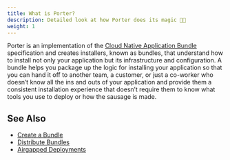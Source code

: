 ```yaml
---
title: What is Porter?
description: Detailed look at how Porter does its magic 🎩✨
weight: 1
---
```


Porter is an implementation of the [Cloud Native Application Bundle](https://cnab.io/) specification and creates installers, known as bundles, that understand how to install not only your application but its infrastructure and configuration. A bundle helps you package up the logic for installing your application so that you can hand it off to another team, a customer, or just a co-worker who doesn’t know all the ins and outs of your application and provide them a consistent installation experience that doesn’t require them to know what tools you use to deploy or how the sausage is made.

## See Also

- [Create a Bundle](/getting-started/create-bundle/)
- [Distribute Bundles](/development/distribute-bundles/)
- [Airgapped Deployments](/administration/move-bundles-airgapped/)
